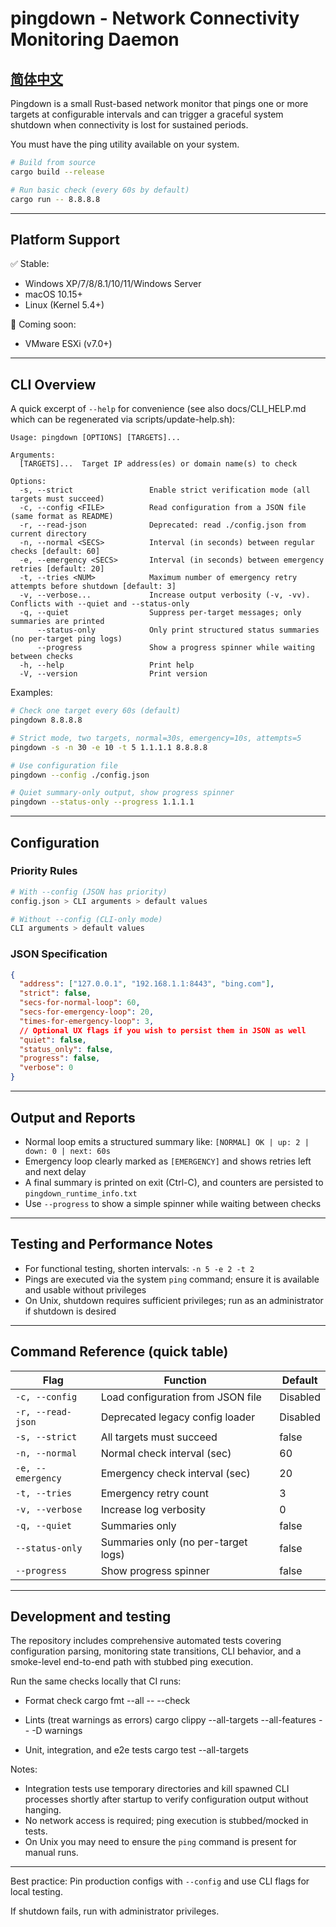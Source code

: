 # pingdown - Network Connectivity Monitoring Daemon

## [简体中文](./README_zh.md)

Pingdown is a small Rust-based network monitor that pings one or more targets at configurable intervals and can trigger a graceful system shutdown when connectivity is lost for sustained periods.

You must have the ping utility available on your system.

```bash
# Build from source
cargo build --release

# Run basic check (every 60s by default)
cargo run -- 8.8.8.8
```

---

## Platform Support
✅ Stable:
- Windows XP/7/8/8.1/10/11/Windows Server
- macOS 10.15+
- Linux (Kernel 5.4+)

🔧 Coming soon:
- VMware ESXi (v7.0+)

---

## CLI Overview

A quick excerpt of `--help` for convenience (see also docs/CLI_HELP.md which can be regenerated via scripts/update-help.sh):

```
Usage: pingdown [OPTIONS] [TARGETS]...

Arguments:
  [TARGETS]...  Target IP address(es) or domain name(s) to check

Options:
  -s, --strict                 Enable strict verification mode (all targets must succeed)
  -c, --config <FILE>          Read configuration from a JSON file (same format as README)
  -r, --read-json              Deprecated: read ./config.json from current directory
  -n, --normal <SECS>          Interval (in seconds) between regular checks [default: 60]
  -e, --emergency <SECS>       Interval (in seconds) between emergency retries [default: 20]
  -t, --tries <NUM>            Maximum number of emergency retry attempts before shutdown [default: 3]
  -v, --verbose...             Increase output verbosity (-v, -vv). Conflicts with --quiet and --status-only
  -q, --quiet                  Suppress per-target messages; only summaries are printed
      --status-only            Only print structured status summaries (no per-target ping logs)
      --progress               Show a progress spinner while waiting between checks
  -h, --help                   Print help
  -V, --version                Print version
```

Examples:

```bash
# Check one target every 60s (default)
pingdown 8.8.8.8

# Strict mode, two targets, normal=30s, emergency=10s, attempts=5
pingdown -s -n 30 -e 10 -t 5 1.1.1.1 8.8.8.8

# Use configuration file
pingdown --config ./config.json

# Quiet summary-only output, show progress spinner
pingdown --status-only --progress 1.1.1.1
```

---

## Configuration

### Priority Rules
```bash
# With --config (JSON has priority)
config.json > CLI arguments > default values

# Without --config (CLI-only mode)
CLI arguments > default values
```

### JSON Specification
```json
{
  "address": ["127.0.0.1", "192.168.1.1:8443", "bing.com"],
  "strict": false,
  "secs-for-normal-loop": 60,
  "secs-for-emergency-loop": 20,
  "times-for-emergency-loop": 3,
  // Optional UX flags if you wish to persist them in JSON as well
  "quiet": false,
  "status_only": false,
  "progress": false,
  "verbose": 0
}
```

---

## Output and Reports

- Normal loop emits a structured summary like: `[NORMAL] OK | up: 2 | down: 0 | next: 60s`
- Emergency loop clearly marked as `[EMERGENCY]` and shows retries left and next delay
- A final summary is printed on exit (Ctrl-C), and counters are persisted to `pingdown_runtime_info.txt`
- Use `--progress` to show a simple spinner while waiting between checks

---

## Testing and Performance Notes

- For functional testing, shorten intervals: `-n 5 -e 2 -t 2`
- Pings are executed via the system `ping` command; ensure it is available and usable without privileges
- On Unix, shutdown requires sufficient privileges; run as an administrator if shutdown is desired

---

## Command Reference (quick table)

| Flag | Function | Default |
|------|----------|---------|
| `-c, --config` | Load configuration from JSON file | Disabled |
| `-r, --read-json` | Deprecated legacy config loader | Disabled |
| `-s, --strict` | All targets must succeed | false |
| `-n, --normal` | Normal check interval (sec) | 60 |
| `-e, --emergency` | Emergency check interval (sec) | 20 |
| `-t, --tries` | Emergency retry count | 3 |
| `-v, --verbose` | Increase log verbosity | 0 |
| `-q, --quiet` | Summaries only | false |
| `--status-only` | Summaries only (no per-target logs) | false |
| `--progress` | Show progress spinner | false |

---

## Development and testing

The repository includes comprehensive automated tests covering configuration parsing, monitoring state transitions, CLI behavior, and a smoke-level end-to-end path with stubbed ping execution.

Run the same checks locally that CI runs:

- Format check
  cargo fmt --all -- --check

- Lints (treat warnings as errors)
  cargo clippy --all-targets --all-features -- -D warnings

- Unit, integration, and e2e tests
  cargo test --all-targets

Notes:
- Integration tests use temporary directories and kill spawned CLI processes shortly after startup to verify configuration output without hanging.
- No network access is required; ping execution is stubbed/mocked in tests.
- On Unix you may need to ensure the `ping` command is present for manual runs.

---

Best practice: Pin production configs with `--config` and use CLI flags for local testing.

If shutdown fails, run with administrator privileges.
